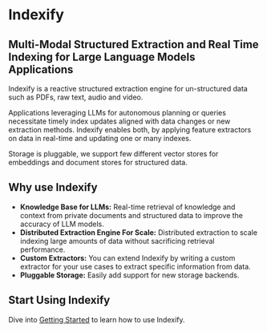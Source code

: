 # Indexify

## Multi-Modal Structured Extraction and Real Time Indexing for Large Language Models Applications

Indexify is a reactive structured extraction engine for un-structured data such as PDFs, raw text, audio and video.

Applications leveraging LLMs for autonomous planning or queries necessitate timely index updates aligned with data changes or new extraction methods. Indexify enables both, by applying feature extractors on data in real-time and updating one or many indexes.

Storage is pluggable, we support few different vector stores for embeddings and document stores for structured data.

## Why use Indexify

* **Knowledge Base for LLMs:** Real-time retrieval of knowledge and context from private documents and structured data to improve the accuracy of LLM models.
* **Distributed Extraction Engine For Scale:** Distributed extraction to scale indexing large amounts of data without sacrificing retrieval performance.
* **Custom Extractors:** You can extend Indexify by writing a custom extractor for your use cases to extract specific information from data.
* **Pluggable Storage:** Easily add support for new storage backends.

## Start Using Indexify

Dive into [Getting Started](getting_started.md) to learn how to use Indexify.
